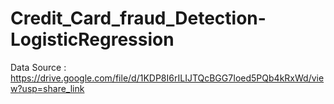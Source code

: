 # Credit_Card_fraud_Detection-LogisticRegression

Data Source : https://drive.google.com/file/d/1KDP8I6rILIJTQcBGG7Ioed5PQb4kRxWd/view?usp=share_link
